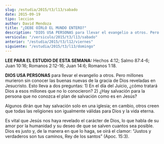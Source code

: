 ```yaml
---
slug: /estudia/2015/t3/l13/sabado
date: 2015-09-19
tipo: leccion
author: David Mendoza
title: "¿DEBE OÍRLO EL MUNDO ENTERO?"
description: "DIOS USA PERSONAS para llevar el evangelio a otros. Pero millones murieron sin conocer las buenas nuevas de la gracia de Dios reveladas en Jesucristo. Esto lleva a dos preguntas: 1) En el día del Juicio, ¿cómo tratará Dios a esos millones que no lo conocieron? 2) ¿Hay salvación para la persona que no conozca el plan de salvación como es en Jesús?"
versiculo: "/versiculo/2015/t3/l13/sabado"
anterior: "/estudia/2015/t3/l12/viernes"
siguiente: "/estudia/2015/t3/l13/domingo"
---
```


**LEE PARA EL ESTUDIO DE ESTA SEMANA:** Hechos 4:12; Salmo 87:4-6; Juan 10:16; Romanos 2:12-16; Juan 14:6; Romanos 1:18.

**DIOS USA PERSONAS** para llevar el evangelio a otros. Pero millones murieron sin conocer las buenas nuevas de la gracia de Dios reveladas en Jesucristo. Esto lleva a dos preguntas: 1) En el día del Juicio, ¿cómo tratará Dios a esos millones que no lo conocieron? 2) ¿Hay salvación para la persona que no conozca el plan de salvación como es en Jesús?

Algunos dirán que hay salvación solo en una iglesia; en cambio, otros creen que todas las religiones son igualmente válidas para Dios y la vida eterna.

Es vital que Jesús nos haya revelado el carácter de Dios, lo que habla de su amor por la humanidad y su deseo de que se salven cuantos sea posible. Dios es justo y, de la manera en que lo haga, se oirá el clamor: “Justos y verdaderos son tus caminos, Rey de los santos” (Apoc. 15:3).
